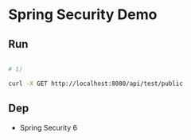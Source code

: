 # Spring Security Demo

## Run

```bash

# 1)

curl -X GET http://localhost:8080/api/test/public
```

## Dep

- Spring Security 6